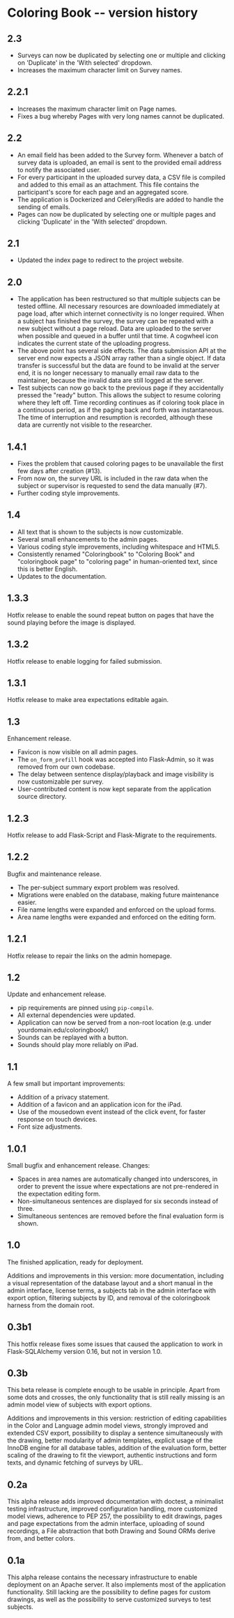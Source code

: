 # Coloring Book -- version history #

## 2.3 ##

  * Surveys can now be duplicated by selecting one or multiple and clicking on 'Duplicate' in the 'With selected' dropdown.
  * Increases the maximum character limit on Survey names.

## 2.2.1 ##

  * Increases the maximum character limit on Page names.
  * Fixes a bug whereby Pages with very long names cannot be duplicated.


## 2.2 ##

  * An email field has been added to the Survey form. Whenever a batch of survey data is uploaded, an email is sent to the provided email address to notify the associated user.
  * For every participant in the uploaded survey data, a CSV file is compiled and added to this email as an attachment. This file contains the participant's score for each page and an aggregated score.
  * The application is Dockerized and Celery/Redis are added to handle the sending of emails.
  * Pages can now be duplicated by selecting one or multiple pages and clicking 'Duplicate' in the 'With selected' dropdown.


## 2.1 ##

  * Updated the index page to redirect to the project website.


## 2.0 ##

  * The application has been restructured so that multiple subjects can be tested offline. All necessary resources are downloaded immediately at page load, after which internet connectivity is no longer required. When a subject has finished the survey, the survey can be repeated with a new subject without a page reload. Data are uploaded to the server when possible and queued in a buffer until that time. A cogwheel icon indicates the current state of the uploading progress.
  * The above point has several side effects. The data submission API at the server end now expects a JSON array rather than a single object. If data transfer is successful but the data are found to be invalid at the server end, it is no longer necessary to manually email raw data to the maintainer, because the invalid data are still logged at the server.
  * Test subjects can now go back to the previous page if they accidentally pressed the "ready" button. This allows the subject to resume coloring where they left off. Time recording continues as if coloring took place in a continuous period, as if the paging back and forth was instantaneous. The time of interruption and resumption is recorded, although these data are currently not visible to the researcher.


## 1.4.1 ##

  * Fixes the problem that caused coloring pages to be unavailable the first few days after creation (#13).
  * From now on, the survey URL is included in the raw data when the subject or supervisor is requested to send the data manually (#7).
  * Further coding style improvements.


## 1.4 ##

  * All text that is shown to the subjects is now customizable.
  * Several small enhancements to the admin pages.
  * Various coding style improvements, including whitespace and HTML5.
  * Consistently renamed "Coloringbook" to "Coloring Book" and "coloringbook page" to "coloring page" in human-oriented text, since this is better English.
  * Updates to the documentation.


## 1.3.3 ##

Hotfix release to enable the sound repeat button on pages that have the sound playing before the image is displayed.


## 1.3.2 ##

Hotfix release to enable logging for failed submission.


## 1.3.1 ##

Hotfix release to make area expectations editable again.


## 1.3 ##

Enhancement release.

  * Favicon is now visible on all admin pages.
  * The `on_form_prefill` hook was accepted into Flask-Admin, so it was removed from our own codebase.
  * The delay between sentence display/playback and image visibility is now customizable per survey.
  * User-contributed content is now kept separate from the application source directory.


## 1.2.3 ##

Hotfix release to add Flask-Script and Flask-Migrate to the requirements.


## 1.2.2 ##

Bugfix and maintenance release.

  * The per-subject summary export problem was resolved.
  * Migrations were enabled on the database, making future maintenance easier.
  * File name lengths were expanded and enforced on the upload forms.
  * Area name lengths were expanded and enforced on the editing form.


## 1.2.1 ##

Hotfix release to repair the links on the admin homepage.


## 1.2 ##

Update and enhancement release.

  * pip requirements are pinned using `pip-compile`.
  * All external dependencies were updated.
  * Application can now be served from a non-root location (e.g. under
    yourdomain.edu/coloringbook/)
  * Sounds can be replayed with a button.
  * Sounds should play more reliably on iPad.


## 1.1 ##

A few small but important improvements:

  * Addition of a privacy statement.
  * Addition of a favicon and an application icon for the iPad.
  * Use of the mousedown event instead of the click event, for faster
    response on touch devices.
  * Font size adjustments.


## 1.0.1 ##

Small bugfix and enhancement release. Changes:

  * Spaces in area names are automatically changed into underscores, in
    order to prevent the issue where expectations are not pre-rendered in
    the expectation editing form.
  * Non-simultaneous sentences are displayed for six seconds instead of
    three.
  * Simultaneous sentences are removed before the final evaluation form
    is shown.


## 1.0 ##

The finished application, ready for deployment.

Additions and improvements in this version: more documentation,
including a visual representation of the database layout and a short
manual in the admin interface, license terms, a subjects tab in the
admin interface with export option, filtering subjects by ID, and
removal of the coloringbook harness from the domain root.


## 0.3b1 ##

This hotfix release fixes some issues that caused the application to
work in Flask-SQLAlchemy version 0.16, but not in version 1.0.


## 0.3b ##

This beta release is complete enough to be usable in principle. Apart
from some dots and crosses, the only functionality that is still
really missing is an admin model view of subjects with export options.

Additions and improvements in this version: restriction of editing
capabilities in the Color and Language admin model views, strongly
improved and extended CSV export, possibility to display a sentence
simultaneously with the drawing, better modularity of admin templates,
explicit usage of the InnoDB engine for all database tables, addition
of the evaluation form, better scaling of the drawing to fit the
viewport, authentic instructions and form texts, and dynamic fetching
of surveys by URL.


## 0.2a ##

This alpha release adds improved documentation with doctest, a
minimalist testing infrastructure, improved configuration handling,
more customized model views, adherence to PEP 257, the possibility to
edit drawings, pages and page expectations from the admin interface,
uploading of sound recordings, a File abstraction that both Drawing
and Sound ORMs derive from, and better colors.


## 0.1a ##

This alpha release contains the necessary infrastructure to enable
deployment on an Apache server. It also implements most of the
application functionality. Still lacking are the possibility to define
pages for custom drawings, as well as the possibility to serve
customized surveys to test subjects.
